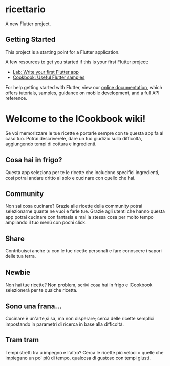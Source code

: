 # ricettario

A new Flutter project.

## Getting Started

This project is a starting point for a Flutter application.

A few resources to get you started if this is your first Flutter project:

- [Lab: Write your first Flutter app](https://flutter.dev/docs/get-started/codelab)
- [Cookbook: Useful Flutter samples](https://flutter.dev/docs/cookbook)

For help getting started with Flutter, view our
[online documentation](https://flutter.dev/docs), which offers tutorials,
samples, guidance on mobile development, and a full API reference.

<h1>Welcome to the ICookbook wiki!</h1>

Se voi memorizzare le tue ricette e portarle sempre con te questa app fa al caso tuo.
Potrai descriverele, dare un tuo giudizio sulla difficoltà, aggiungendo tempi di cottura e ingredienti.


<h2>Cosa hai in frigo?</h2> 
Questa app seleziona per te le ricette che includono specifici ingredienti, così potrai andare dritto al solo e cucinare con quello che hai.

<h2>Community</h2>
Non sai cosa cucinare? Grazie alle ricette della community potrai selezionarne quante ne vuoi e farle tue. Grazie agli utenti che hanno questa app potrai cucinare con fantasia e mai la stessa cosa per molto tempo ampliando il tuo menù con pochi click.

<h2>Share</h2>
Contribuisci anche tu con le tue ricette personali e fare conoscere i sapori delle tua terra.

<h2>Newbie</h2>
Non hai tue ricette? Non problem, scrivi cosa hai in frigo e ICookbook selezionerà per te qualche ricetta.

<h2>Sono una frana...</h2>
Cucinare è un'arte,si sa, ma non disperare; cerca delle ricette semplici impostando in parametri di ricerca in base alla difficoltà.

<h2>Tram tram</h2>
Tempi stretti tra u impegno e l'altro? Cerca le ricette più veloci o quelle che impiegano un po' più di tempo, qualcosa di gustoso con tempi giusti.


